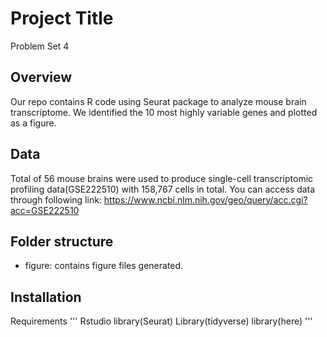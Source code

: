 # Project Title

Problem Set 4

## Overview

Our repo contains R code using Seurat package to analyze mouse brain transcriptome. We identified the 10 most highly variable genes and plotted as a figure.

## Data

Total of 56 mouse brains were used to produce single-cell transcriptomic profiling data(GSE222510) with 158,767 cells in total. You can access data through following link: https://www.ncbi.nlm.nih.gov/geo/query/acc.cgi?acc=GSE222510

## Folder structure

- figure: contains figure files generated.

## Installation
Requirements
'''
Rstudio
library(Seurat)
Library(tidyverse)
library(here)
'''
